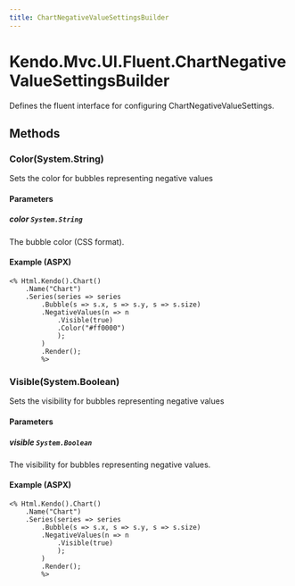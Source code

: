 ```yaml
---
title: ChartNegativeValueSettingsBuilder
---
```


# Kendo.Mvc.UI.Fluent.ChartNegativeValueSettingsBuilder
Defines the fluent interface for configuring ChartNegativeValueSettings.




## Methods


### Color(System.String)
Sets the color for bubbles representing negative values


#### Parameters

##### color `System.String`
The bubble color (CSS format).




#### Example (ASPX)
    <% Html.Kendo().Chart()
        .Name("Chart")
        .Series(series => series
            .Bubble(s => s.x, s => s.y, s => s.size)
            .NegativeValues(n => n
                .Visible(true)
                .Color("#ff0000")
                );
            )
            .Render();
            %>


### Visible(System.Boolean)
Sets the visibility for bubbles representing negative values


#### Parameters

##### visible `System.Boolean`
The visibility for bubbles representing negative values.




#### Example (ASPX)
    <% Html.Kendo().Chart()
        .Name("Chart")
        .Series(series => series
            .Bubble(s => s.x, s => s.y, s => s.size)
            .NegativeValues(n => n
                .Visible(true)
                );
            )
            .Render();
            %>




